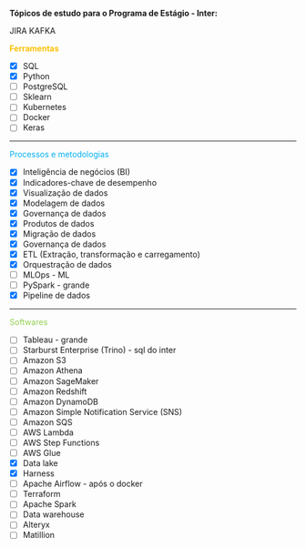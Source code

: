 **Tópicos de estudo para o Programa de Estágio - Inter:**

JIRA
KAFKA

<span style="font-weight:bold; color:#ffc000">Ferramentas</span>

- [x] SQL
- [x] Python
- [ ] PostgreSQL
- [ ] Sklearn
- [ ] Kubernetes
- [ ] Docker
- [ ] Keras
---
<span style="color:#00b0f0">Processos e metodologias</span>

- [x] Inteligência de negócios (BI)
- [x] Indicadores-chave de desempenho
- [x] Visualização de dados
- [x] Modelagem de dados
- [x] Governança de dados
- [x] Produtos de dados
- [x] Migração de dados
- [x] Governança de dados
- [x] ETL (Extração, transformação e carregamento)
- [x] Orquestração de dados
- [ ] MLOps - ML
- [ ] PySpark - grande
- [x] Pipeline de dados
---
<span style="color:#92d050">Softwares</span>

- [ ] Tableau - grande
- [ ]  Starburst Enterprise (Trino) - sql do inter
- [ ] Amazon S3
- [ ] Amazon Athena
- [ ] Amazon SageMaker
- [ ] Amazon Redshift
- [ ] Amazon DynamoDB
- [ ] Amazon Simple Notification Service (SNS)
- [ ] Amazon SQS
- [ ] AWS Lambda
- [ ] AWS Step Functions
- [ ] AWS Glue
- [x] Data lake
- [x] Harness
- [ ] Apache Airflow - após o docker
- [ ] Terraform
- [ ] Apache Spark
- [ ] Data warehouse
- [ ] Alteryx
- [ ] Matillion